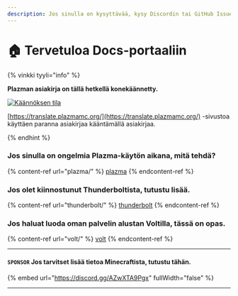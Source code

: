 ```yaml
---
description: Jos sinulla on kysyttävää, kysy Discordin tai GitHub Issuesin kautta.
---
```


# 🏠 Tervetuloa Docs-portaaliin

{% vinkki tyyli="info" %}

**Plazman asiakirja on tällä hetkellä konekäännetty.**

[![Käännöksen tila](https://badge.plazmamc.org/internal/crowdin)](https://translate.plazmamc.org/)

[https://translate.plazmamc.org/](https://translate.plazmamc.org/) -sivustoa käyttäen paranna asiakirjaa kääntämällä asiakirjaa.

{% endhint %}

### Jos sinulla on ongelmia Plazma-käytön aikana, mitä tehdä?

{% content-ref url="plazma/" %}
[plazma](plazma/)
{% endcontent-ref %}

### Jos olet kiinnostunut Thunderboltista, tutustu lisää.

{% content-ref url="thunderbolt/" %}
[thunderbolt](thunderbolt/)
{% endcontent-ref %}

### Jos haluat luoda oman palvelin alustan Voltilla, tässä on opas.

{% content-ref url="volt/" %}
[volt](volt/)
{% endcontent-ref %}

***

#### `SPONSOR` Jos tarvitset lisää tietoa Minecraftista, tutustu tähän. <a href="#etc-1" id="etc-1"></a>

{% embed url="https://discord.gg/AZwXTA9Pgx" fullWidth="false" %}

***
